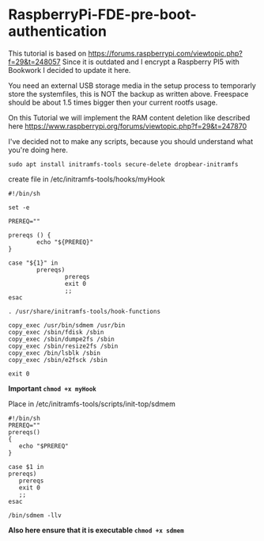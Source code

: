 # RaspberryPi-FDE-pre-boot-authentication

This tutorial is based on https://forums.raspberrypi.com/viewtopic.php?f=29&t=248057
Since it is outdated and I encrypt a Raspberry PI5 with Bookwork I decided to update it here.

You need an external USB storage media in the setup process to temporarly store the systemfiles, this is NOT the backup as written above. Freespace should be about 1.5 times bigger then your current rootfs usage.

On this Tutorial we will implement the RAM content deletion like described here https://www.raspberrypi.org/forums/viewtopic.php?f=29&t=247870

 I've decided not to make any scripts, because you should understand what you're doing here. 

`sudo apt install initramfs-tools secure-delete dropbear-initramfs`

 create file in /etc/initramfs-tools/hooks/myHook 

```
#!/bin/sh

set -e

PREREQ=""

prereqs () {
        echo "${PREREQ}"
}

case "${1}" in
        prereqs)
                prereqs
                exit 0
                ;;
esac

. /usr/share/initramfs-tools/hook-functions

copy_exec /usr/bin/sdmem /usr/bin
copy_exec /sbin/fdisk /sbin
copy_exec /sbin/dumpe2fs /sbin
copy_exec /sbin/resize2fs /sbin
copy_exec /bin/lsblk /sbin
copy_exec /sbin/e2fsck /sbin

exit 0
```

**Important `chmod +x myHook`**

Place in /etc/initramfs-tools/scripts/init-top/sdmem

```
#!/bin/sh
PREREQ=""
prereqs()
{
   echo "$PREREQ"
}

case $1 in
prereqs)
   prereqs
   exit 0
   ;;
esac

/bin/sdmem -llv
```

**Also here ensure that it is executable `chmod +x sdmem`**




 
